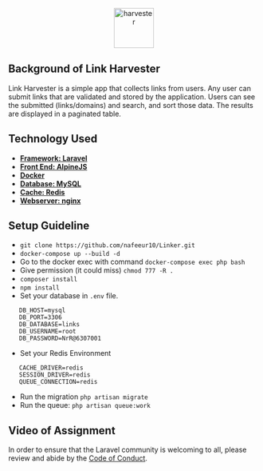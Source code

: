 <p align="center"><a href="https://github.com/nafeeur10" target="_blank"><img width="80" height="80" src="https://img.icons8.com/officel/80/harvester.png" alt="harvester"/></a></p>


## Background of Link Harvester

Link Harvester is a simple app that collects links from users. Any user can submit links that are
validated and stored by the application. Users can see the submitted (links/domains) and
search, and sort those data. The results are displayed in a paginated table.

## Technology Used

- **[Framework: Laravel](https://laravel.com/)**
- **[Front End: AlpineJS](https://alpinejs.dev/)**
- **[Docker](https://www.docker.com/)**
- **[Database: MySQL](https://mysql.com)**
- **[Cache: Redis](https://redis.io/)**
- **[Webserver: nginx](https://www.nginx.com/)**

## Setup Guideline

 - `git clone https://github.com/nafeeur10/Linker.git`
 - `docker-compose up --build -d`
 - Go to the docker exec with command `docker-compose exec php bash`
 - Give permission (it could miss) `chmod 777 -R .`
 - `composer install`
 - `npm install`
 - Set your database in `.env` file. 
 ```DB_CONNECTION=mysql
    DB_HOST=mysql
    DB_PORT=3306
    DB_DATABASE=links
    DB_USERNAME=root
    DB_PASSWORD=NrR@6307001
```
 - Set your Redis Environment 
 ```EDIS_CLIENT=predis
    CACHE_DRIVER=redis
    SESSION_DRIVER=redis
    QUEUE_CONNECTION=redis
```
 - Run the migration `php artisan migrate`
 - Run the queue: `php artisan queue:work`

## Video of Assignment

In order to ensure that the Laravel community is welcoming to all, please review and abide by the [Code of Conduct](https://laravel.com/docs/contributions#code-of-conduct).
